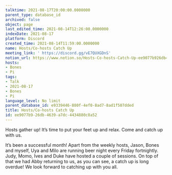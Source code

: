 ```yaml
---
talktime: 2021-08-17T20:00:00.0000000
parent_type: database_id
archived: false
object: page
last_edited_time: 2021-08-14T12:26:00.0000000
indexDate: 2021-08-17
platform: Discord
created_time: 2021-08-14T11:59:00.0000000
name: Hosts/Co-hosts Catch Up
meeting_link: ' https://discord.gg/vE7QUXGDnS'
notion_url: https://www.notion.so/Hosts-Co-hosts-Catch-Up-ee9077b926db4639a7dc4434880c8a52
hosts:
- Bones
- Pi
tags:
- Talk
- 2021-08-17
- Bones
- Pi
language_level: No limit
parent_database_id: e9339446-880f-4ef0-8ad7-8ad1f507dded
title: Hosts/Co-hosts Catch Up
id: ee9077b9-26db-4639-a7dc-4434880c8a52
---
```









Hosts gather up! It’s time to put your feet up and relax. Come and catch up with us.

It’s been a successful month! Apart from the weekly hosts, Jason, Bones and myself, Uya and Milo are running beer night every Friday fortnightly. Judy, Momo, Ives and Duke have hosted a couple of sessions. On top of that we had Abby returning to us, as you can see, a catch up is long overdue! We look forward to catching up with you all.

















